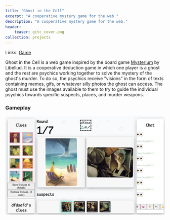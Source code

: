 ```yaml
---
title: "Ghost in the Cell"
excerpt: "A cooperative mystery game for the web."
description: "A cooperative mystery game for the web."
header:
    teaser: gitc_cover.png
collection: projects
---
```


Links:
[Game](http://ghostinthecell.io/) 
<br>

Ghost in the Cell is a web game inspired by the board game <a href="https://en.wikipedia.org/wiki/Mysterium_(board_game)">Mysterium</a> by Libellud. It is a cooperative deduction game in which one player is a ghost and the rest are psychics working together to solve the mystery of the ghost's murder. To do so, the psychics receive "visions" in the form of texts containing memes, gifs, or whatever silly photos the ghost can access. The ghost must use the images available to them to try to guide the individual psychics towards specific suspects, places, and murder weapons. 

### Gameplay

![Gameplay](/images/gitc.png)
